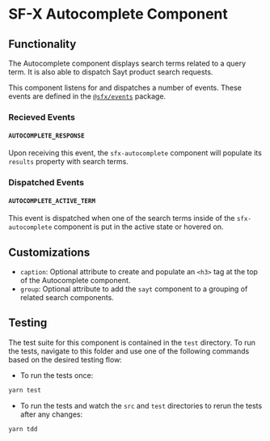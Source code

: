 # SF-X Autocomplete Component

## Functionality

The Autocomplete component displays search terms related to a query term. It is also able to dispatch Sayt product search requests.

This component listens for and dispatches a number of events. These events are defined in the [`@sfx/events`][sfx-events] package.

### Recieved Events

#### `AUTOCOMPLETE_RESPONSE`

Upon receiving this event, the `sfx-autocomplete` component will populate its `results` property with search terms.

### Dispatched Events

#### `AUTOCOMPLETE_ACTIVE_TERM`

This event is dispatched when one of the search terms inside of the `sfx-autocomplete` component is put in the active state or hovered on.

## Customizations

- `caption`: Optional attribute to create and populate an `<h3>` tag at the top of the Autocomplete component.
- `group`: Optional attribute to add the `sayt` component to a grouping of related search components.

## Testing

The test suite for this component is contained in the `test` directory.
To run the tests, navigate to this folder and use one of the following commands based on the desired testing flow:

- To run the tests once:

```sh
yarn test
```

- To run the tests and watch the `src` and `test` directories to rerun the tests after any changes:

```sh
yarn tdd
```

[sfx-events]: https://github.com/groupby/sfx-events
